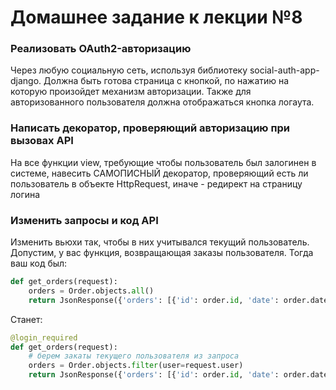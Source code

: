 # Домашнее задание к лекции №8

### Реализовать OAuth2-авторизацию
Через любую социальную сеть, используя библиотеку social-auth-app-django. Должна быть готова страница с кнопкой, по нажатию на которую произойдет механизм авторизации. Также для авторизованного пользователя должна отображаться кнопка логаута.

### Написать декоратор, проверяющий авторизацию при вызовах API
На все функции view, требующие чтобы пользователь был залогинен в системе, навесить САМОПИСНЫЙ декоратор, проверяющий есть ли пользователь в объекте HttpRequest, иначе - редирект на страницу логина

### Изменить запросы и код API

Изменить вьюхи так, чтобы в них учитывался текущий пользователь.
Допустим, у вас функция, возвращающая заказы пользователя. Тогда ваш код был:

```python
def get_orders(request):
	orders = Order.objects.all()
	return JsonResponse({'orders': [{'id': order.id, 'date': order.date} for order in orders]})
```

Станет:

```python
@login_required
def get_orders(request):
	# берем закаты текущего пользователя из запроса
	orders = Order.objects.filter(user=request.user)
	return JsonResponse({'orders': [{'id': order.id, 'date': order.date} for order in orders]})
```
